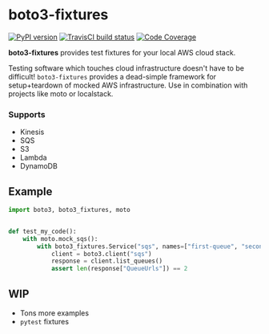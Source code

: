 # boto3-fixtures
[![PyPI version](https://img.shields.io/pypi/v/boto3-fixtures.svg)](https://pypi.org/project/boto3-fixtures/) [![TravisCI build status](https://travis-ci.com/alphachai/boto3-fixtures.svg?branch=master)](https://travis-ci.com/github/alphachai/boto3-fixtures) [![Code Coverage](https://img.shields.io/codecov/c/github/alphachai/boto3-fixtures.svg)](https://codecov.io/gh/alphachai/boto3-fixtures)

**boto3-fixtures** provides test fixtures for your local AWS cloud stack.

Testing software which touches cloud infrastructure doesn't have to be difficult! `boto3-fixtures` provides a dead-simple framework for setup+teardown of mocked AWS infrastructure. Use in combination with projects like moto or localstack.

### Supports
* Kinesis
* SQS
* S3
* Lambda
* DynamoDB


## Example

```python
import boto3, boto3_fixtures, moto


def test_my_code():
    with moto.mock_sqs():
        with boto3_fixtures.Service("sqs", names=["first-queue", "second-queue"]) as queues:
            client = boto3.client("sqs")
            response = client.list_queues()
            assert len(response["QueueUrls"]) == 2
```


## WIP
* Tons more examples
* `pytest` fixtures
